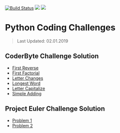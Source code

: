 [![Build Status](https://travis-ci.org/mrabdullahsahin/python-coding-challenges.svg?branch=master)](https://travis-ci.org/mrabdullahsahin/python-coding-challenges) ![](https://img.shields.io/github/license/mrabdullahsahin/python-coding-challenges.svg) ![](https://img.shields.io/github/issues/mrabdullahsahin/python-coding-challenges.svg)


# Python Coding Challenges
> Last Updated: 02.01.2019

## CoderByte Challenge Solution

* [First Reverse](https://github.com/mrabdullahsahin/python-coding-challenges/blob/master/coderbyte/first_reverse.ipynb)
* [First Factorial](https://github.com/mrabdullahsahin/python-coding-challenges/blob/master/coderbyte/first_factorial.ipynb)
* [Letter Changes](https://github.com/mrabdullahsahin/python-coding-challenges/blob/master/coderbyte/letter_changes.ipynb)
* [Longest Word](https://github.com/mrabdullahsahin/python-coding-challenges/blob/master/coderbyte/longest_word.ipynb)
* [Letter Capitalize](https://github.com/mrabdullahsahin/python-coding-challenges/blob/master/coderbyte/letter_capitalize.ipynb)
* [Simple Adding](https://github.com/mrabdullahsahin/python-coding-challenges/blob/master/coderbyte/simple_adding.ipynb)


## Project Euler Challenge Solution

* [Problem 1](https://github.com/mrabdullahsahin/python-coding-challenges/blob/master/project_euler/problem_1.ipynb)
* [Problem 2](https://github.com/mrabdullahsahin/python-coding-challenges/blob/master/project_euler/problem_2.ipynb)
